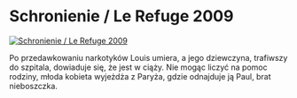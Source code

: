 Schronienie / Le Refuge 2009 
=============
[![Schronienie / Le Refuge 2009 ](http://vidos.pl/images/player.gif)](http://vidos.pl/schronienie-le-refuge-2009)

 Po przedawkowaniu narkotyków Louis umiera, a jego dziewczyna, trafiwszy do szpitala, dowiaduje się, że jest w ciąży. Nie mogąc liczyć na pomoc rodziny, młoda kobieta wyjeżdża z Paryża, gdzie odnajduje ją Paul, brat nieboszczka.
